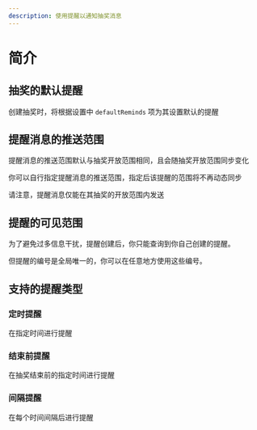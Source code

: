 ```yaml
---
description: 使用提醒以通知抽奖消息
---
```


# 简介

## 抽奖的默认提醒

创建抽奖时，将根据设置中 `defaultReminds` 项为其设置默认的提醒

## 提醒消息的推送范围

提醒消息的推送范围默认与抽奖开放范围相同，且会随抽奖开放范围同步变化

你可以自行指定提醒消息的推送范围，指定后该提醒的范围将不再动态同步

请注意，提醒消息仅能在其抽奖的开放范围内发送

## 提醒的可见范围

为了避免过多信息干扰，提醒创建后，你只能查询到你自己创建的提醒。

但提醒的编号是全局唯一的，你可以在任意地方使用这些编号。

## 支持的提醒类型

### 定时提醒

在指定时间进行提醒

### 结束前提醒

在抽奖结束前的指定时间进行提醒

### 间隔提醒

在每个时间间隔后进行提醒
